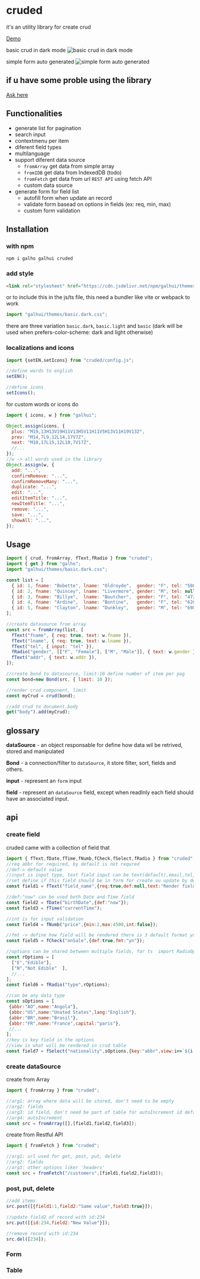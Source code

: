 # cruded

it's an utility library for create crud

[Demo](https://asrielpires.github.io/?_=cruded)

basic crud in dark mode
![basic crud in dark mode](/sample/dark.png)

simple form auto generated
![simple form auto generated](/sample/form-dark.png)

## if u have some proble using the library

[Ask here](https://github.com/AsrielPires/cruded/issues)

## Functionalities

- generate list for pagination
- search input
- contextmenu per item
- diferent field types
- multilanguage
- support diferent data source
    - `fromArray` get data from simple array
    - `fromIDB` get data from IndexedDB (todo)
    - `fromFetch` get data from url `REST API` using fetch API 
    - custom data source
- generate form for field list
    - autofill form when update an record
    - validate form basead on options in fields (ex: req, min, max)
    - custom form validation

## Installation

### with npm

```console 
npm i galho galhui cruded 
```

### add style 
```html
<link rel="stylesheet" href="https://cdn.jsdelivr.net/npm/galhui/themes/basic.light.css" />
```
or 
to include this in the js/ts file, this need a bundler like vite or webpack to work
```js
import "galhui/themes/basic.dark.css";
```

there are three variation
`basic.dark`, `basic.light` and `basic` (dark will be used when prefers-color-scheme: dark and light otherwise)

### localizations and icons

```js
import {setEN,setIcons} from "cruded/config.js";

//define words to english
setEN();

//define icons
setIcons();
```

for custom words or icons do

```js
import { icons, w } from "galhui";

Object.assign(icons, {
  plus: "M19,13H13V19H11V13H5V11H11V5H13V11H19V13Z",
  prev: "M14,7L9,12L14,17V7Z",
  next: "M10,17L15,12L10,7V17Z",
  //...
});
//w -> all words used in the library
Object.assign(w, {
  add: "...",
  confirmRemove: "...",
  confirmRemoveMany: "...",
  duplicate: "...",
  edit: "...",
  editItemTitle: "...",
  newItemTitle: "...",
  remove: "...",
  save: "...",
  showAll: "...",
});

```

<!-- ### with yarn

` yarn install cruded `

### with cdn

```js
import ... from "https://cdn.jsdelivr.net/npm/cruded/cruded.min.js"
```

or if you prefer this version will declare two global variable called `cruded`
you need to include `galho` as reference

```html
<script src="https://cdn.jsdelivr.net/npm/galho/galho-iife.min.js"></script>
<script src="https://cdn.jsdelivr.net/npm/cruded/cruded-iife.min.js"></script>
``` -->

## Usage
```js
import { crud, fromArray, fText,fRadio } from "cruded";
import { get } from "galho";
import "galhui/themes/basic.dark.css";

const list = [
  { id: 1, fname: "Bobette", lname: "Oldroyde",  gender: "F", tel: "508-974-4484", addr: "Room 1396"  },
  { id: 2, fname: "Quincey", lname: "Livermore", gender: "M", tel: null,           addr: null         },
  { id: 3, fname: "Billye",  lname: "Boutcher",  gender: "F", tel: "472-985-4634", addr: "7th Floor"  },
  { id: 4, fname: "Ardine",  lname: "Bontine",   gender: "F", tel: "620-502-4286", addr: "Suite 63"   },
  { id: 5, fname: "Clayton", lname: "Dunkley",   gender: "M", tel: "698-922-1909", addr: "16th Floor" },
];

//create datasource from array
const src = fromArray(list, [
  fText("fname", { req: true, text: w.fname }),
  fText("lname", { req: true, text: w.lname }),
  fText("tel", { input: "tel" }),
  fRadio("gender", [["F", "Female"], ["M", "Male"]], { text: w.gender }),
  fText("addr", { text: w.addr }),
]);

//create bond to datasource, limit:10 define number of item per pag
const bond=new Bond(src, { limit: 10 });

//render crud component, limit
const myCrud = crud(bond);

//add crud to document.body
get("body").add(myCrud);
```
## glossary

**dataSource** - an object responsable for define how data wil be retrived, stored and manipulated

**Bond** - a connection/filter to `dataSource`, it store filter, sort, fields and others. 

**input** - represent an `form` input

**field** - represent an `dataSource` field, except when readInly each field should have an associated input.

## api
### create field

cruded came with a collection of field that
 
```js
import { fText,fDate,fTime,fNumb,fCheck,fSelect,fRadio } from "cruded";
//req abbr for required, by default is not requred
//def-> default value
//input is input type, text field input can be text(default),email,tel,url,ta(textarea)
//set define if this field should be in form for create ou update by default set is true 
const field1 = fText("field_name",{req:true,def:null,text:"Render field name",input:"email",set:false});

//def:"now" can be used both Date and Time field  
const field2 = fDate("birthDate",{def:"now"});
const field3 = fTime("currentTime");

//int is for input validation
const field4 = fNumb("price",{min:2,max:4500,int:false});

//fmt -> define how field will be rendered there is 3 default format yn->yesNo, tf->trueFalse, icon(default)->check,close icons
const field5 = fCheck("onSale",{def:true,fmt:"yn"});

//options can be shared between multiple fields, for ts  import RadioOption for validation
const rOptions = [
  ["E","Edible"],
  ["N","Not Edible"  ],
  //...
];
const field6 = fRadio("type",rOptions);

//can be any data type
const sOptions = [
 {abbr:"AO",name:"Angola"},
 {abbr:"US",name:"Unated States",lang:"English"},
 {abbr:"BR",name:"Brasil"},
 {abbr:"FR",name:"France",capital:"paris"},
 //...
];
//key is key field in the options
//view is what will be rendered in crud table
const field7 = fSelect("nationality",sOptions,{key:"abbr",view:i=>`${i.name}(${i.abbr})`});
```

### create dataSource

create from Array
```js
import { fromArray } from "cruded";

//arg1: array where data will be stored, don't need to be empty
//arg2: fields
//arg3: id field, don't need be part of table for autoIncrement id default is 'id'
//arg4: autoIncrement
const src = fromArray([],[field1,field2,field3]);
```

create from Restful API

```js
import { fromFetch } from "cruded";

//arg1: url used for get, post, put, delete
//arg2: fields
//arg3: other options liker 'headers'
const src = fromFetch("/customers",[field1,field2,field3]);
```

### post, put, delete

```js
//add items
src.post([{field1:1,field2:"Same value",field3:true}]);

//update field2 of record with id:234
src.put([{id:234,field2:"New Value"}]);

//remove record with id:234
src.del([234]);
```

### Form

### Table
